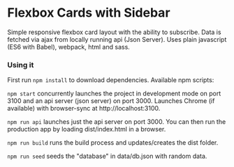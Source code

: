# Flexbox Cards with Sidebar
Simple responsive flexbox card layout with the ability to subscribe. Data is fetched via ajax from locally running api (Json Server). Uses plain javascript (ES6 with Babel), webpack, html and sass.

### Using it

First run `npm install` to download dependencies. Available npm scripts:

`npm start` concurrently launches the project in development mode on port 3100 and an api server (json server) on port 3000. Launches Chrome (if available) with browser-sync at http://localhost:3100.

`npm run api` launches just the api server on port 3000. You can then run the production app by loading dist/index.html in a browser.

`npm run build` runs the build process and updates/creates the dist folder.

`npm run seed` seeds the "database" in data/db.json with random data.